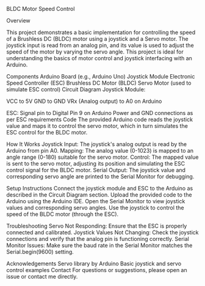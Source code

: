 BLDC Motor Speed Control


Overview


This project demonstrates a basic implementation for controlling the speed of a Brushless DC (BLDC) motor using a joystick and a Servo motor. The joystick input is read from an analog pin, and its value is used to adjust the speed of the motor by varying the servo angle. This project is ideal for understanding the basics of motor control and joystick interfacing with an Arduino.

Components
Arduino Board (e.g., Arduino Uno)
Joystick Module
Electronic Speed Controller (ESC)
Brushless DC Motor (BLDC)
Servo Motor (used to simulate ESC control)
Circuit Diagram
Joystick Module:

VCC to 5V
GND to GND
VRx (Analog output) to A0 on Arduino

ESC:
Signal pin to Digital Pin 9 on Arduino
Power and GND connections as per ESC requirements
Code
The provided Arduino code reads the joystick value and maps it to control the servo motor, which in turn simulates the ESC control for the BLDC motor.


How It Works
Joystick Input: The joystick's analog output is read by the Arduino from pin A0.
Mapping: The analog value (0-1023) is mapped to an angle range (0-180) suitable for the servo motor.
Control: The mapped value is sent to the servo motor, adjusting its position and simulating the ESC control signal for the BLDC motor.
Serial Output: The joystick value and corresponding servo angle are printed to the Serial Monitor for debugging.


Setup Instructions
Connect the joystick module and ESC to the Arduino as described in the Circuit Diagram section.
Upload the provided code to the Arduino using the Arduino IDE.
Open the Serial Monitor to view joystick values and corresponding servo angles.
Use the joystick to control the speed of the BLDC motor (through the ESC).


Troubleshooting
Servo Not Responding: Ensure that the ESC is properly connected and calibrated.
Joystick Values Not Changing: Check the joystick connections and verify that the analog pin is functioning correctly.
Serial Monitor Issues: Make sure the baud rate in the Serial Monitor matches the Serial.begin(9600) setting.


Acknowledgements
Servo library by Arduino
Basic joystick and servo control examples
Contact
For questions or suggestions, please open an issue or contact me directly.
